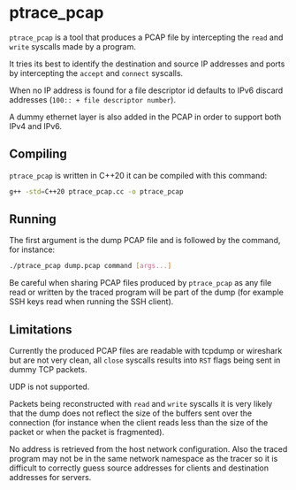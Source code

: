 # ptrace_pcap

`ptrace_pcap` is a tool that produces a PCAP file by intercepting the `read` and `write` syscalls made by a program.

It tries its best to identify the destination and source IP addresses and ports by intercepting the `accept` and `connect` syscalls.

When no IP address is found for a file descriptor id defaults to IPv6 discard addresses (`100:: + file descriptor number`).

A dummy ethernet layer is also added in the PCAP in order to support both IPv4 and IPv6.


## Compiling

`ptrace_pcap` is written in C++20 it can be compiled with this command:

```bash
g++ -std=C++20 ptrace_pcap.cc -o ptrace_pcap
```


## Running

The first argument is the dump PCAP file and is followed by the command, for instance:

```bash
./ptrace_pcap dump.pcap command [args...]
```

Be careful when sharing PCAP files produced by `ptrace_pcap` as any file read or written by the traced program will be part of the dump (for example SSH keys read when running the SSH client).


## Limitations

Currently the produced PCAP files are readable with tcpdump or wireshark but are not very clean, all `close` syscalls results into `RST` flags being sent in dummy TCP packets.

UDP is not supported.

Packets being reconstructed with `read` and `write` syscalls it is very likely that the dump does not reflect the size of the buffers sent over the connection (for instance when the client reads less than the size of the packet or when the packet is fragmented).

No address is retrieved from the host network configuration. Also the traced program may not be in the same network namespace as the tracer so it is difficult to correctly guess source addresses for clients and destination addresses for servers.
